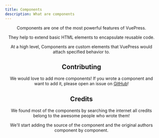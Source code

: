 ```yaml
---
title: Components
description: What are components
---
```


<Header />

Components are one of the most powerful features of VuePress.

They help to extend basic HTML elements to encapsulate reusable code.

At a high level, Components are custom elements that VuePress would attach specified behavior to.

## Contributing

We would love to add more components!
If you wrote a component and want to add it, please open an issue on [GitHub](https://github.com/ocular-d/components/issues)!
## Credits

We found most of the components by searching the internet all credits belong to the awesome people
who wrote them!

We'll start adding the source of the component and the original authors component by component.

